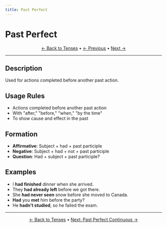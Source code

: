 ```yaml
---
title: Past Perfect
---
```


# Past Perfect



<div align="center" markdown="1">

[← Back to Tenses](./README.html) • [← Previous](06-past-continuous.md) • [Next →](08-past-perfect-continuous.md)

</div>

---

## Description
Used for actions completed before another past action.

## Usage Rules
- Actions completed before another past action
- With "after," "before," "when," "by the time"
- To show cause and effect in the past

## Formation
- **Affirmative**: Subject + had + past participle
- **Negative**: Subject + had + not + past participle
- **Question**: Had + subject + past participle?

## Examples
- I **had finished** dinner when she arrived.
- They **had already left** before we got there.
- She **had never seen** snow before she moved to Canada.
- **Had** you **met** him before the party?
- He **hadn't studied**, so he failed the exam.

---

<div align="center" markdown="1">

[← Back to Tenses](./README.html) • [Next: Past Perfect Continuous →](08-past-perfect-continuous.md)

</div>
